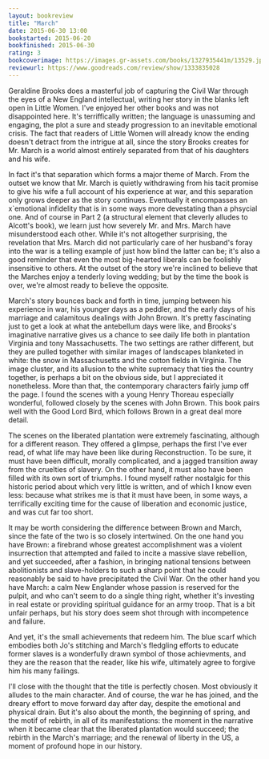 ```yaml
---
layout: bookreview
title: "March"
date: 2015-06-30 13:00
bookstarted: 2015-06-20
bookfinished: 2015-06-30
rating: 3
bookcoverimage: https://images.gr-assets.com/books/1327935441m/13529.jpg
reviewurl: https://www.goodreads.com/review/show/1333835028
---
```


Geraldine Brooks does a masterful job of capturing the Civil War through the eyes of a New England intellectual, writing her story in the blanks left open in Little Women. I've enjoyed her other books and was not disappointed here. It's terriffically written; the language is unassuming and engaging, the plot a sure and steady progression to an inevitable emotional crisis. The fact that readers of Little Women will already know the ending doesn't detract from the intrigue at all, since the story Brooks creates for Mr. March is a world almost entirely separated from that of his daughters and his wife.



In fact it's that separation which forms a major theme of March. From the outset we know that Mr. March is quietly withdrawing from his tacit promise to give his wife a full account of his experience at war, and this separation only grows deeper as the story continues. Eventually it encompasses an x`emotional infidelity that is in some ways more devestating than a phsycial one. And of course in Part 2 (a structural element that cleverly alludes to Alcott's book), we learn just how severely Mr. and Mrs. March have misunderstood each other. While it's not altogether surprising, the revelation that Mrs. March did not particularly care of her husband's foray into the war is a telling example of just how blind the latter can be; it's also a good reminder that even the most big-hearted liberals can be foolishly insensitive to others. At the outset of the story we're inclined to believe that the Marches enjoy a tenderly loving wedding; but by the time the book is over, we're almost ready to believe the opposite.



March's story bounces back and forth in time, jumping between his experience in war, his younger days as a peddler, and the early days of his marriage and calamitous dealings with John Brown. It's pretty fascinating just to get a look at what the antebellum days were like, and Brooks's imaginative narrative gives us a chance to see daily life both in plantation Virginia and tony Massachusetts. The two settings are rather different, but they are pulled together with similar images of landscapes blanketed in white: the snow in Massachusetts and the cotton fields in Virginia. The image cluster, and its allusion to the white supremacy that ties the country together, is perhaps a bit on the obvious side, but I appreciated it nonetheless. More than that, the contemporary characters fairly jump off the page. I found the scenes with a young Henry Thoreau especially wonderful, followed closely by the scenes with John Brown. This book pairs well with the Good Lord Bird, which follows Brown in a great deal more detail.



The scenes on the liberated plantation were extremely fascinating, although for a different reason. They offered a glimpse, perhaps the first I've ever read, of what life may have been like during Reconstruction. To be sure, it must have been difficult, morally complicated, and a jagged transition away from the cruelties of slavery. On the other hand, it must also have been filled with its own sort of triumphs. I found myself rather nostalgic for this historic period about which very little is written, and of which I know even less: because what strikes me is that it must have been, in some ways, a terrifically exciting time for the cause of liberation and economic justice, and was cut far too short.



It may be worth considering the difference between Brown and March, since the fate of the two is so closely intertwined. On the one hand you have Brown: a firebrand whose greatest accomplishment was a violent insurrection that attempted and failed to incite a massive slave rebellion, and yet succeeded, after a fashion, in bringing national tensions between abolitionists and slave-holders to such a sharp point that he could reasonably be said to have precipitated the Civil War. On the other hand you have March: a calm New Englander whose passion is reserved for the pulpit, and who can't seem to do a single thing right, whether it's investing in real estate or providing spiritual guidance for an army troop. That is a bit unfair perhaps, but his story does seem shot through with incompetence and failure.



And yet, it's the small achievements that redeem him. The blue scarf which embodies both Jo's stitching and March's fledgling efforts to educate former slaves is a wonderfully drawn symbol of those achievments, and they are the reason that the reader, like his wife, ultimately agree to forgive him his many failings.



I'll close with the thought that the title is perfectly chosen. Most obviously it alludes to the main character. And of course, the war he has joined, and the dreary effort to move forward day after day, despite the emotional and physical drain. But it's also about the month, the beginning of spring, and the motif of rebirth, in all of its manifestations: the moment in the narrative when it became clear that the liberated plantation would succeed; the rebirth in the March's marriage; and the renewal of liberty in the US, a moment of profound hope in our history.